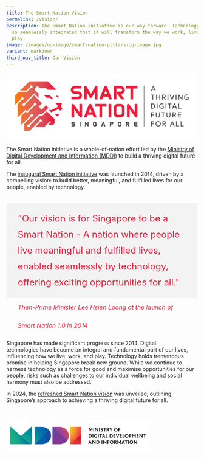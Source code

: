 ```yaml
---
title: The Smart Nation Vision
permalink: /vision/
description: The Smart Nation initiative is our way forward. Technology will be
  so seamlessly integrated that it will transform the way we work, live and
  play.
image: /images/og-image/smart-nation-pillars-og-image.jpg
variant: markdown
third_nav_title: Our Vision
---
```

![Smart Nation Vision](/images/abt-smart-nation/snvision.jpg)



The Smart Nation initiative is a whole-of-nation effort led by the [Ministry of Digital Development and Information (MDDI)](mddi.gov.sg) to build a thriving digital future for all.

The [inaugural Smart Nation initiative](/sn1) was launched in 2014, driven by a compelling vision:&nbsp;to build better, meaningful, and fulfilled lives for our people, enabled by technology.



<div style="padding: 20px 0px 0px 0px"></div>

<div style="font-size:24px; font-weight: 400; line-height: 1.75; background-color: #f3f3f3; color: #e81c3a; padding: 20px 30px 20px 30px; margin-left: 0;">"Our vision is for Singapore to be a Smart Nation - A nation where people live meaningful and fulfilled lives, enabled seamlessly by technology, offering exciting opportunities for all."<br></div><div style="font-size:16px; line-height: 3; color: #e81c3a;padding: 0px 30px 0px 30px;"><i>Then-Prime Minister Lee Hsien Loong at the launch of Smart Nation 1.0 in 2014</i></div>

Singapore has made significant progress since 2014. Digital technologies&nbsp;have become an integral and fundamental part of our lives, influencing how we live, work, and play. Technology holds tremendous promise in helping Singapore break new ground.&nbsp;While we continue to harness technology as a force for good and maximise opportunities for our people, risks such as challenges to our individual wellbeing and social harmony&nbsp;must also be addressed.

In 2024, the [refreshed Smart Nation vision](/sn2) was unveiled, outlining Singapore’s approach to achieving a thriving digital future for all.

<div style="width:75%; padding: 30px 0px 20px 0px;"><a href="https://mddi.gov.sg/" target="new"><img src="/images/abt-smart-nation/MDDI_LOGO.png" alt="MDDI"></a></div>